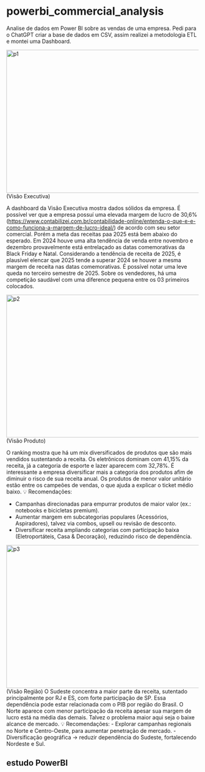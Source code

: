 # powerbi_commercial_analysis
Analise de dados em Power BI sobre as vendas de uma empresa. 
Pedi para o ChatGPT criar a base de dados em CSV, assim realizei a metodologia ETL e montei uma Dashboard. 

<img width="667" height="374" alt="p1" src="https://github.com/user-attachments/assets/511a70b6-852a-4ba6-a56f-e3ae2f6d855f" />
(Visão Executiva) 

A dashboard da Visão Executiva mostra dados sólidos da empresa. 
É possível ver que a empresa possuí uma elevada margem de lucro de 30,6% (https://www.contabilizei.com.br/contabilidade-online/entenda-o-que-e-e-como-funciona-a-margem-de-lucro-ideal/) de acordo com seu setor comercial. Porém a meta das receitas paa 2025 está bem abaixo do esperado. 
Em 2024 houve uma alta tendência de venda entre novembro e dezembro provavelmente está entrelaçado as datas comemorativas da Black Friday e Natal. Considerando a tendência de receita de 2025, é plausível elencar que 2025 tende a superar  2024 se houver a mesma margem de receita nas datas comemorativas. É possível notar uma leve queda no terceiro semestre de 2025. 
Sobre os vendedores, há uma competição saudável com uma diference pequena entre os 03 primeiros colocados. 

<img width="668" height="373" alt="p2" src="https://github.com/user-attachments/assets/81f25ca7-d9a0-4747-97be-4a22d4eda1dc" />
(Visão Produto) 

O ranking mostra que há um mix diversificados de produtos que são mais vendidos sustentando a receita. Os eletrônicos dominam com 41,15% da receita, já a categoria de esporte e lazer aparecem com 32,78%. É interessante a empresa diversificar mais a categoria dos produtos afim de diminuir o risco de sua receita anual. 
Os produtos de menor valor unitário estão entre os campeões de vendas, o que ajuda a explicar o ticket médio baixo. 
💡 Recomendações:
- Campanhas direcionadas para empurrar produtos de maior valor (ex.: notebooks e bicicletas premium).
- Aumentar margem em subcategorias populares (Acessórios, Aspiradores), talvez via combos, upsell ou revisão de desconto.
- Diversificar receita ampliando categorias com participação baixa (Eletroportáteis, Casa & Decoração), reduzindo risco de dependência.

<img width="668" height="374" alt="p3" src="https://github.com/user-attachments/assets/3743716a-7e61-489f-9265-1e1f23db7a20" />
(Visão Região)
O Sudeste concentra a maior parte da receita, sutentado principalmente por RJ e ES, com forte participação de SP. Essa dependência pode estar relacionada com o PIB por região do Brasil.
O Norte aparece com menor participação da receita apesar sua margem de lucro está na média das demais. Talvez o problema maior aqui seja o baixe alcance de mercado. 
💡 Recomendações: 
- Explorar campanhas regionais no Norte e Centro-Oeste, para aumentar penetração de mercado.
- Diversificação geográfica → reduzir dependência do Sudeste, fortalecendo Nordeste e Sul.

## estudo PowerBI
